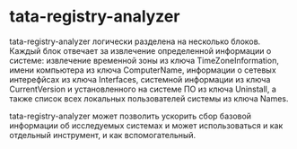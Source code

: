 # tata-registry-analyzer

tata-registry-analyzer логически разделена на несколько блоков. Каждый блок отвечает за извлечение определенной информации о системе: извлечение временной зоны из ключа TimeZoneInformation, имени компьютера из ключа ComputerName, информации о сетевых интерефйсах  из ключа Interfaces, системной информации из ключа CurrentVersion и установленного на системе ПО из ключа Uninstall, а также список всех локальных пользователей системы из ключа Names.

tata-registry-analyzer может позволить ускорить сбор базовой информации об исследуемых системах и может использоваться и как отдельный инструмент, и как вспомогательный.
